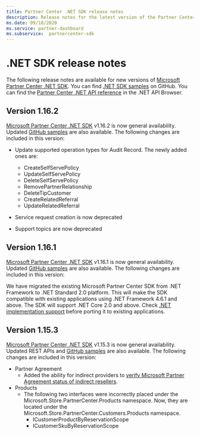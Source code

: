```yaml
---
title: Partner Center .NET SDK release notes
description: Release notes for the latest version of the Partner Center .NET SDK.
ms.date: 09/18/2020
ms.service: partner-dashboard
ms.subservice:  partnercenter-sdk
---
```


# .NET SDK release notes

The following release notes are available for new versions of [Microsoft Partner Center .NET SDK](https://www.nuget.org/packages/Microsoft.Store.PartnerCenter). You can find [.NET SDK samples](https://github.com/Microsoft/Partner-Center-DotNet-Samples) on GitHub. You can find the [Partner Center .NET API reference](/dotnet/api/?view=partnercenter-dotnet-latest&preserve-view=true) in the .NET API Browser.

## Version 1.16.2

[Microsoft Partner Center .NET SDK](https://www.nuget.org/packages/Microsoft.Store.PartnerCenter/1.16.2) v1.16.2 is now general availability. Updated [GitHub samples](https://github.com/Microsoft/Partner-Center-DotNet-Samples) are also available. The following changes are included in this version:

* Update supported operation types for Audit Record. The newly added ones are:
  * CreateSelfServePolicy
  * UpdateSelfServePolicy
  * DeleteSelfServePolicy
  * RemovePartnerRelationship
  * DeleteTipCustomer
  * CreateRelatedReferral
  * UpdateRelatedReferral

* Service request creation is now deprecated
* Support topics are now deprecated


## Version 1.16.1

[Microsoft Partner Center .NET SDK](https://www.nuget.org/packages/Microsoft.Store.PartnerCenter/1.16.1) v1.16.1 is now general availability. Updated [GitHub samples](https://github.com/Microsoft/Partner-Center-DotNet-Samples) are also available. The following changes are included in this version:

We have migrated the existing Microsoft Partner Center SDK from .NET Framework to .NET Standard 2.0 platform. This will make the SDK compatible with existing applications using .NET Framework 4.6.1 and above. The SDK will support .NET Core 2.0 and above. Check [.NET implementation support](/dotnet/standard/net-standard) before porting it to existing applications.   


## Version 1.15.3
[Microsoft Partner Center .NET SDK](https://www.nuget.org/packages/Microsoft.Store.PartnerCenter/1.15.3) v1.15.3 is now general availability. Updated REST APIs and [GitHub samples](https://github.com/Microsoft/Partner-Center-DotNet-Samples) are also available. The following changes are included in this version:

* Partner Agreement
  * Added the ability for indirect providers to [verify Microsoft Partner Agreement status of indirect resellers](verify-indirect-reseller-mpa-status.md).
* Products
  * The following two interfaces were incorrectly placed under the Microsoft.Store.PartnerCenter.Products namespace. Now, they are located under the Microsoft.Store.PartnerCenter.Customers.Products namespace.
    * ICustomerProductByReservationScope
    * ICustomerSkuByReservationScope
